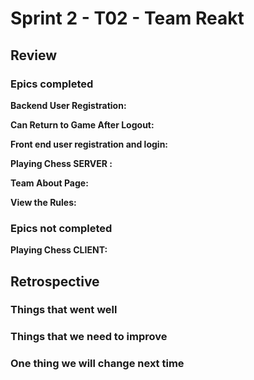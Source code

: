 # Sprint 2 - T02 - Team Reakt

## Review 

### Epics completed
<strong>Backend User Registration:</strong> 

<strong>Can Return to Game After Logout:</strong> 

<strong>Front end user registration and login:</strong> 

<strong>Playing Chess SERVER :</strong> 

<strong>Team About Page:</strong> 

<strong>View the Rules:</strong> 


### Epics not completed

<strong>Playing Chess CLIENT:</strong> 

## Retrospective

### Things that went well

### Things that we need to improve

### One thing we will change next time
